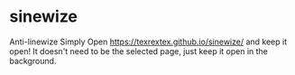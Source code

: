 # sinewize
Anti-linewize
Simply Open https://texrextex.github.io/sinewize/ and keep it open!
It doesn't need to be the selected page, just keep it open in the background.
